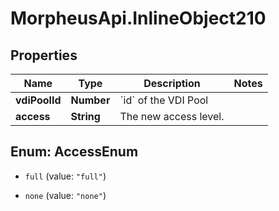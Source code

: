 # MorpheusApi.InlineObject210

## Properties

Name | Type | Description | Notes
------------ | ------------- | ------------- | -------------
**vdiPoolId** | **Number** | &#x60;id&#x60; of the VDI Pool | 
**access** | **String** | The new access level. | 



## Enum: AccessEnum


* `full` (value: `"full"`)

* `none` (value: `"none"`)




